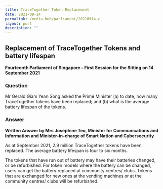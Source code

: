```yaml
---
title: TraceTogether Token Replacement
date: 2021-09-14
permalink: /media-hub/parliament/20210914-c
layout: post
description: ""
---
```



## Replacement of TraceTogether Tokens and battery lifespan

**Fourteenth Parliament of Singapore – First Session for the Sitting on 14 September 2021**

### Question

Mr Gerald Giam Yean Song asked the Prime Minister (a) to date, how many TraceTogether tokens have been replaced; and (b) what is the average battery lifespan of the tokens.

### Answer

**Written Answer by Mrs Josephine Teo, Minister for Communications and Information and Minister-in-charge of Smart Nation and Cybersecurity**

As at September 2021, 2.9 million TraceTogether tokens have been replaced. The average battery lifespan is four to six months.

The tokens that have run out of battery may have their batteries changed, or be refurbished. For token models where the battery can be changed, users can get the battery replaced at community centres/ clubs. Tokens that are exchanged for new ones at the vending machines or at the community centres/ clubs will be refurbished.